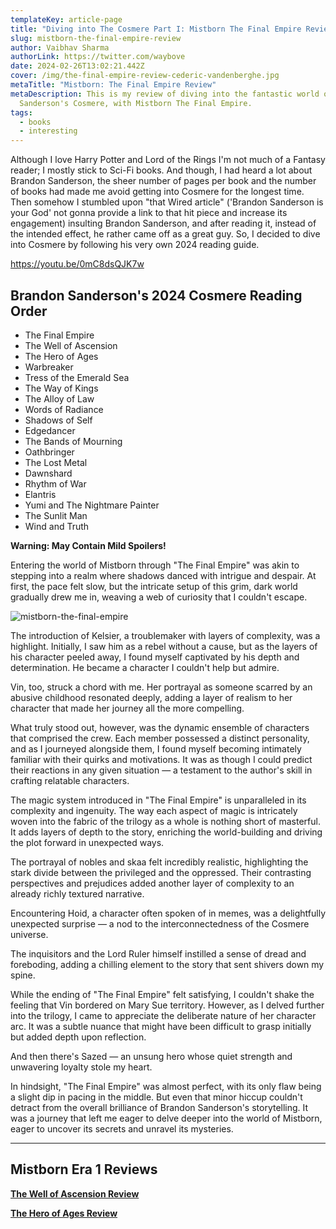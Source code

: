 ```yaml
---
templateKey: article-page
title: "Diving into The Cosmere Part I: Mistborn The Final Empire Review"
slug: mistborn-the-final-empire-review
author: Vaibhav Sharma
authorLink: https://twitter.com/waybove
date: 2024-02-26T13:02:21.442Z
cover: /img/the-final-empire-review-cederic-vandenberghe.jpg
metaTitle: "Mistborn: The Final Empire Review"
metaDescription: This is my review of diving into the fantastic world of Brandon
  Sanderson's Cosmere, with Mistborn The Final Empire.
tags:
  - books
  - interesting
---
```

Although I love Harry Potter and Lord of the Rings I'm not much of a Fantasy reader; I mostly stick to Sci-Fi books. And though, I had heard a lot about Brandon Sanderson, the sheer number of pages per book and the number of books had made me avoid getting into Cosmere for the longest time. Then somehow I stumbled upon "that Wired article" ('Brandon Sanderson is your God' not gonna provide a link to that hit piece and increase its engagement) insulting Brandon Sanderson, and after reading it, instead of the intended effect, he rather came off as a great guy. So, I decided to dive into Cosmere by following his very own 2024 reading guide.

https://youtu.be/0mC8dsQJK7w

## Brandon Sanderson's 2024 Cosmere Reading Order

* The Final Empire
* The Well of Ascension
* The Hero of Ages
* Warbreaker
* Tress of the Emerald Sea
* The Way of Kings
* The Alloy of Law
* Words of Radiance
* Shadows of Self
* Edgedancer
* The Bands of Mourning
* Oathbringer
* The Lost Metal
* Dawnshard
* Rhythm of War
* Elantris
* Yumi and The Nightmare Painter
* The Sunlit Man
* Wind and Truth



**Warning: May Contain Mild Spoilers!**

Entering the world of Mistborn through "The Final Empire" was akin to stepping into a realm where shadows danced with intrigue and despair. At first, the pace felt slow, but the intricate setup of this grim, dark world gradually drew me in, weaving a web of curiosity that I couldn't escape.

![mistborn-the-final-empire](/img/mistborn-the-final-empire.jpg "Mistborn: The Final Empire")

The introduction of Kelsier, a troublemaker with layers of complexity, was a highlight. Initially, I saw him as a rebel without a cause, but as the layers of his character peeled away, I found myself captivated by his depth and determination. He became a character I couldn't help but admire.

Vin, too, struck a chord with me. Her portrayal as someone scarred by an abusive childhood resonated deeply, adding a layer of realism to her character that made her journey all the more compelling.

What truly stood out, however, was the dynamic ensemble of characters that comprised the crew. Each member possessed a distinct personality, and as I journeyed alongside them, I found myself becoming intimately familiar with their quirks and motivations. It was as though I could predict their reactions in any given situation — a testament to the author's skill in crafting relatable characters.

The magic system introduced in "The Final Empire" is unparalleled in its complexity and ingenuity. The way each aspect of magic is intricately woven into the fabric of the trilogy as a whole is nothing short of masterful. It adds layers of depth to the story, enriching the world-building and driving the plot forward in unexpected ways.

The portrayal of nobles and skaa felt incredibly realistic, highlighting the stark divide between the privileged and the oppressed. Their contrasting perspectives and prejudices added another layer of complexity to an already richly textured narrative.

Encountering Hoid, a character often spoken of in memes, was a delightfully unexpected surprise — a nod to the interconnectedness of the Cosmere universe.

The inquisitors and the Lord Ruler himself instilled a sense of dread and foreboding, adding a chilling element to the story that sent shivers down my spine.

While the ending of "The Final Empire" felt satisfying, I couldn't shake the feeling that Vin bordered on Mary Sue territory. However, as I delved further into the trilogy, I came to appreciate the deliberate nature of her character arc. It was a subtle nuance that might have been difficult to grasp initially but added depth upon reflection.

And then there's Sazed — an unsung hero whose quiet strength and unwavering loyalty stole my heart.

In hindsight, "The Final Empire" was almost perfect, with its only flaw being a slight dip in pacing in the middle. But even that minor hiccup couldn't detract from the overall brilliance of Brandon Sanderson's storytelling. It was a journey that left me eager to delve deeper into the world of Mistborn, eager to uncover its secrets and unravel its mysteries.

---

## Mistborn Era 1 Reviews

**[The Well of Ascension Review](https://theleakycauldronblog.com/blog/mistborn-the-well-of-ascension-review)**

**[The Hero of Ages Review](https://theleakycauldronblog.com/blog/mistborn-the-hero-of-ages-review)**
